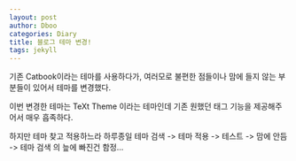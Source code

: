 ```yaml
---
layout: post
author: Dboo
categories: Diary
title: 블로그 테마 변경!
tags: jekyll
---
```


기존 Catbook이라는 테마를 사용하다가, 여러모로 불편한 점들이나 맘에 들지 않는 부분들이 있어서 테마를 변경했다.

이번 변경한 테마는 TeXt Theme 이라는 테마인데 기존 원했던 태그 기능을 제공해주어서 매우 흡족하다.

하지만 테마 찾고 적용하느라 하루종일 테마 검색 -> 테마 적용 -> 테스트 -> 맘에 안듬 -> 테마 검색 의 늪에 빠진건 함정...
